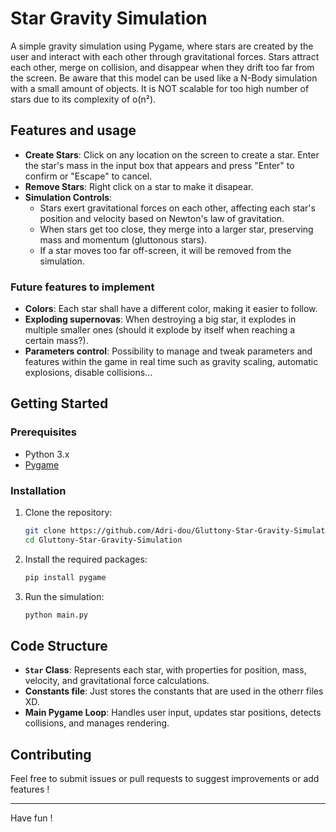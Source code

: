 # Star Gravity Simulation

A simple gravity simulation using Pygame, where stars are created by the user and interact with each other through gravitational forces. Stars attract each other, merge on collision, and disappear when they drift too far from the screen.
Be aware that this model can be used like a N-Body simulation with a small amount of objects. It is NOT scalable for too high number of stars due to its complexity of o(n²).

## Features and usage

- **Create Stars**: Click on any location on the screen to create a star. Enter the star's mass in the input box that appears and press "Enter" to confirm or "Escape" to cancel.
- **Remove Stars**: Right click on a star to make it disapear.
- **Simulation Controls**:
    - Stars exert gravitational forces on each other, affecting each star's position and velocity based on Newton's law of gravitation.
    - When stars get too close, they merge into a larger star, preserving mass and momentum (gluttonous stars).
    - If a star moves too far off-screen, it will be removed from the simulation.

### Future features to implement

- **Colors**: Each star shall have a different color, making it easier to follow.
- **Exploding supernovas**: When destroying a big star, it explodes in multiple smaller ones (should it explode by itself when reaching a certain mass?).
- **Parameters control**: Possibility to manage and tweak parameters and features within the game in real time such as gravity scaling, automatic explosions, disable collisions...

## Getting Started

### Prerequisites

- Python 3.x
- [Pygame](https://www.pygame.org/wiki/GettingStarted)

### Installation

1. Clone the repository:
    ```bash
    git clone https://github.com/Adri-dou/Gluttony-Star-Gravity-Simulation
    cd Gluttony-Star-Gravity-Simulation
    ```

2. Install the required packages:
    ```bash
    pip install pygame
    ```

3. Run the simulation:
    ```bash
    python main.py
    ```

## Code Structure

- **`Star` Class**: Represents each star, with properties for position, mass, velocity, and gravitational force calculations.
- **Constants file**: Just stores the constants that are used in the otherr files XD.
- **Main Pygame Loop**: Handles user input, updates star positions, detects collisions, and manages rendering.

## Contributing

Feel free to submit issues or pull requests to suggest improvements or add features !

---

Have fun !
